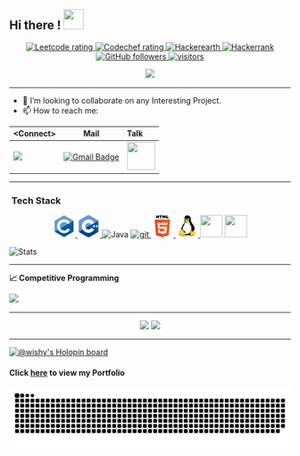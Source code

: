 ## Hi there ! <img src="https://raw.githubusercontent.com/MartinHeinz/MartinHeinz/master/wave.gif" width="36px" height="36px">
<p align="center">
  <a href="https://leetcode.com/Wishy_s/">
    <img src="https://img.shields.io/badge/-LeetCode-FFA116?style=for-the-badge&logo=LeetCode&logoColor=black" alt="Leetcode rating" />
  </a>
  <a href="https://www.codechef.com/users/wishy_s">
    <img src="https://img.shields.io/badge/dynamic/json?&color=1f8acb&logo=codechef&label=Codechef&url=https://competitive-coding-api.herokuapp.com/api/codechef/wishy_s&query=%24.rating&style=for-the-badge&cacheSeconds=86400" alt="Codechef rating" />
  </a>
    <a href="https://www.hackerearth.com/@wishy_S">
    <img src="https://img.shields.io/badge/HackerEarth-%232C3454.svg?&style=for-the-badge&logo=HackerEarth&logoColor=Blue" alt="Hackerearth" />
  </a>
  <a href="https://www.hackerrank.com/mk2371972">
    <img src="https://img.shields.io/badge/-Hackerrank-2EC866?style=for-the-badge&logo=HackerRank&logoColor=white" alt="Hackerrank" />
  </a>

  <a href="https://github.com/Wishy-S?tab=followers">
    <img alt="GitHub followers" src="https://img.shields.io/github/followers/Wishy-S?color=green&logo=github">
  </a>
  <a href="https://github.com/Wishy-S/">
    <img src="https://komarev.com/ghpvc/?username=Wishy-S" alt="visitors" />
  </a>


</p>
<div align="center">
<img src="https://readme-typing-svg.herokuapp.com?size=50&center=true&vCenter=true&width=800&height=100&lines=Hey+There+%F0%9F%91%8B;Welcome+to+my+profile+%F0%9F%91%8B;Hallo+Welt%F0%9F%91%8B"></div>
<hr>

- 👯 I’m looking to collaborate on any Interesting Project. 
- 📫 How to reach me:
<div align="center">

| &lt;Connect&gt; | Mail | Talk |
|:----------------|:---------:|:------------| 
| <a href="https://www.linkedin.com/in/shubham-vyas-99219a138/"><img src="https://img.shields.io/badge/LinkedIn-0077B5?style=for-the-badge&logo=linkedin&logoColor=white"></a> | [![Gmail Badge](https://img.shields.io/badge/Gmail-D14836?style=for-the-badge&logo=gmail&logoColor=white)](mailto:mk2371972@gmail.com) | <a href="https://wishy-s.github.io/Wishy-S/"><img src="https://cliply.co/wp-content/uploads/2021/08/372108630_DISCORD_LOGO_400.gif" height="50px" width="50px"></a>|

</div>

<hr>

### &nbsp;Tech Stack

<p align="center"> 
<a href="https://www.cprogramming.com/" target="_blank"> 
<img src="https://raw.githubusercontent.com/devicons/devicon/master/icons/c/c-original.svg" alt="c" width="40" height="40"/> 
</a> 

<a href="https://www.w3schools.com/cpp/" target="_blank"> 
<img src="https://raw.githubusercontent.com/devicons/devicon/master/icons/cplusplus/cplusplus-original.svg" alt="cplusplus" width="40" height="40"/>
</a>

<img src="https://cdn.worldvectorlogo.com/logos/java.svg" alt="Java" width="40" height="40"/> 

<a href="https://git-scm.com/" target="_blank"> 
<img src="https://www.vectorlogo.zone/logos/git-scm/git-scm-icon.svg" alt="git" width="40" height="40"/> 
</a> 

<a href="https://www.w3.org/html/" target="_blank"> 
<img src="https://raw.githubusercontent.com/devicons/devicon/master/icons/html5/html5-original-wordmark.svg" alt="html5" width="40" height="40"/> 
</a> 
<a href="https://www.linux.org/" target="_blank"> 
<img src="https://raw.githubusercontent.com/devicons/devicon/master/icons/linux/linux-original.svg" alt="linux" width="40" height="40"/>
</a>
<img src="https://upload.wikimedia.org/wikipedia/en/thumb/d/dd/MySQL_logo.svg/1280px-MySQL_logo.svg.png" width="40" height="40"/>
<img src="https://upload.wikimedia.org/wikipedia/commons/6/6a/JavaScript-logo.png" width="40" height="40"/>
</p>

![Stats](https://github-readme-stats.vercel.app/api/top-langs/?username=Wishy-S)

<hr>
<b>&#128200; Competitive Programming</b>
<p float="center">
<img height="273em" src="https://leetcard.jacoblin.cool/Wishy_s?theme=light&font=Karma&ext=contest" />
</p>

<hr>
<p align="center">
  <img width="48%" src="https://github-readme-stats.vercel.app/api?username=Wishy-S&show_icons=true&theme=tokyonight" />
  <img width="48%" src="https://github-readme-streak-stats.herokuapp.com/?user=Wishy-S&theme=tokyonight" />
</p>

<hr>


[![@wishy's Holopin board](https://holopin.me/wishy)](https://holopin.io/@wishy)

#### Click [here](https://wishy-s.github.io/Portfolio/) to view my Portfolio

![](https://raw.githubusercontent.com/Wishy-S/Wishy-S/master/soc/snake.svg)
